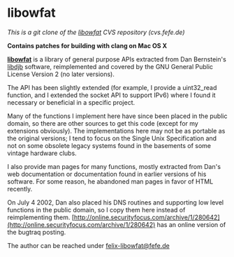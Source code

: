 libowfat
========

*This is a git clone of the [libowfat](http://www.fefe.de/libowfat/) CVS repository (cvs.fefe.de)*

**Contains patches for building with clang on Mac OS X**

[**libowfat**](http://www.fefe.de/libowfat/) is a library of general purpose APIs extracted from Dan
Bernstein's [libdjb](http://www.fefe.de/djb/) software, reimplemented and covered by the GNU General Public License Version 2 (no later versions).

The API has been slightly extended (for example, I provide a uint32_read
function, and I extended the socket API to support IPv6) where I found
it necessary or beneficial in a specific project.

Many of the functions I implement here have since been placed in the
public domain, so there are other sources to get this code (except for
my extensions obviously).  The implementations here may not be as
portable as the original versions; I tend to focus on the Single Unix
Specification and not on some obsolete legacy systems found in the
basements of some vintage hardware clubs.

I also provide man pages for many functions, mostly extracted from Dan's
web documentation or documentation found in earlier versions of his
software.  For some reason, he abandoned man pages in favor of HTML
recently.

On July 4 2002, Dan also placed his DNS routines and supporting
low level functions in the public domain, so I copy them here instead of
reimplementing them.  [http://online.securityfocus.com/archive/1/280642](http://online.securityfocus.com/archive/1/280642)
has an online version of the bugtraq posting.

The author can be reached under felix-libowfat@fefe.de
